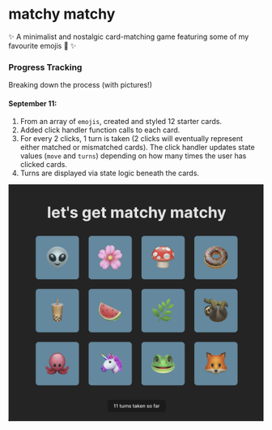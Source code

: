 # matchy matchy

✨ A minimalist and nostalgic card-matching game featuring some of my favourite emojis 👾 ✨

### Progress Tracking

Breaking down the process (with pictures!)

#### September 11:

1. From an array of `emojis`, created and styled 12 starter cards.
2. Added click handler function calls to each card.
3. For every 2 clicks, 1 turn is taken (2 clicks will eventually represent either matched or mismatched cards). The click handler updates state values (`move` and `turns`) depending on how many times the user has clicked cards.
4. Turns are displayed via state logic beneath the cards.

![Progress screenshot 1](./frontend/public/progress/1.png)
